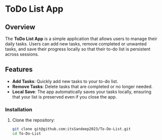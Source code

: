 # ToDo List App

## Overview

The **ToDo List App** is a simple application that allows users to manage their daily tasks. Users can add new tasks, remove completed or unwanted tasks, and save their progress locally so that their to-do list is persistent across sessions.

## Features

- **Add Tasks**: Quickly add new tasks to your to-do list.
- **Remove Tasks**: Delete tasks that are completed or no longer needed.
- **Local Save**: The app automatically saves your tasks locally, ensuring that your list is preserved even if you close the app.

### Installation

1. Clone the repository:

   ```bash
   git clone git@github.com:itsSandeep2023/To-Do-List.git
   cd To-Do-List
   ```

